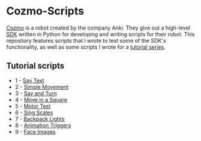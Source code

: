 # Cozmo-Scripts
[Cozmo](https://anki.com/en-us/cozmo) is a robot created by the company Anki. They give out a high-level [SDK](http://cozmosdk.anki.com/docs/) written in Python for developing and writing scripts for their robot. This repository features scripts that I wrote to test some of the SDK's functionality, as well as some scripts I wrote for a [tutorial series](https://www.youtube.com/playlist?list=PL0wy848BzXeXaxrwc_k-kyZ5TjUgjUYWX).

## Tutorial scripts
* 1 - [Say Text](https://www.youtube.com/watch?v=OKVUwQaONGI&list=PL0wy848BzXeXaxrwc_k-kyZ5TjUgjUYWX&index=1)
* 2 - [Simple Movement](https://www.youtube.com/watch?v=CG8YCnRnv5k&index=2&list=PL0wy848BzXeXaxrwc_k-kyZ5TjUgjUYWX)
* 3 - [Say and Turn](https://www.youtube.com/watch?v=pUmagQ_UU7Y&list=PL0wy848BzXeXaxrwc_k-kyZ5TjUgjUYWX&index=3)
* 4 - [Move in a Square](https://www.youtube.com/watch?v=-HOuImP0UCY&list=PL0wy848BzXeXaxrwc_k-kyZ5TjUgjUYWX&index=4)
* 5 - [Motor Test](https://www.youtube.com/watch?v=SBtRgnfVNiw&index=5&list=PL0wy848BzXeXaxrwc_k-kyZ5TjUgjUYWX)
* 6 - [Sing Scales](https://www.youtube.com/watch?v=zyh4-Bm4Eig&list=PL0wy848BzXeXaxrwc_k-kyZ5TjUgjUYWX&index=6)
* 7 - [Backpack Lights](https://www.youtube.com/watch?v=21KGAE-aGrE&index=7&list=PL0wy848BzXeXaxrwc_k-kyZ5TjUgjUYWX)
* 8 - [Animation Triggers](https://www.youtube.com/watch?v=B8AduLev7Rs&index=8&list=PL0wy848BzXeXaxrwc_k-kyZ5TjUgjUYWX)
* 9 - [Face Images](https://www.youtube.com/watch?v=sUa3aF0dN_8&index=9&list=PL0wy848BzXeXaxrwc_k-kyZ5TjUgjUYWX)

